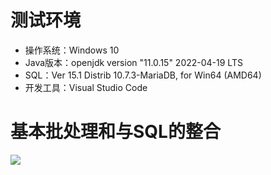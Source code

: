 # 测试环境

- 操作系统：Windows 10
- Java版本：openjdk version "11.0.15" 2022-04-19 LTS
- SQL：Ver 15.1 Distrib 10.7.3-MariaDB, for Win64 (AMD64)
- 开发工具：Visual Studio Code

# 基本批处理和与SQL的整合



![](https://www.png8.com/imgs/2022/05/18/89c1a9f1e51796e8.png)